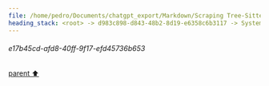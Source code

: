 ```yaml
---
file: /home/pedro/Documents/chatgpt_export/Markdown/Scraping Tree-Sitter Parsers Failed.md
heading_stack: <root> -> d983c898-d843-48b2-8d19-e6358c6b3117 -> System -> e17b45cd-afd8-40ff-9f17-efd45736b653
---
```

###### e17b45cd-afd8-40ff-9f17-efd45736b653
[parent ⬆️](#d983c898-d843-48b2-8d19-e6358c6b3117)
